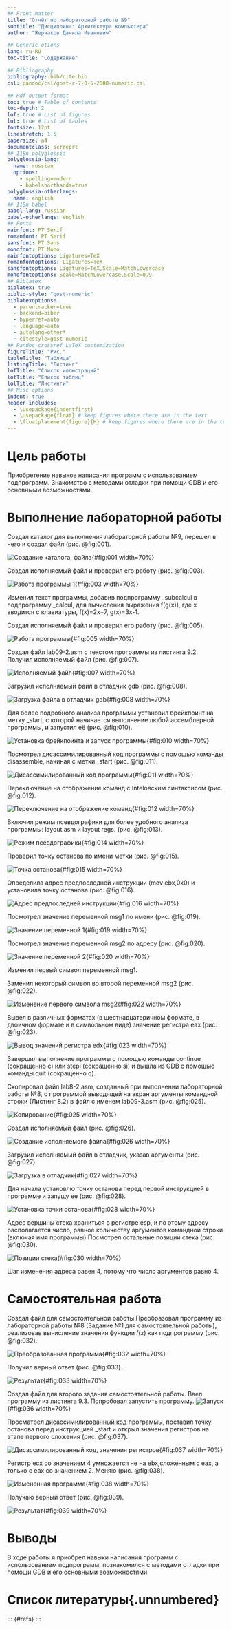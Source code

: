 ```yaml
---
## Front matter
title: "Отчёт по лабораторной работе №9"
subtitle: "Дисциплина: Архитектура компьютера"
author: "Жернаков Данила Иванович"

## Generic otions
lang: ru-RU
toc-title: "Содержание"

## Bibliography
bibliography: bib/cite.bib
csl: pandoc/csl/gost-r-7-0-5-2008-numeric.csl

## Pdf output format
toc: true # Table of contents
toc-depth: 2
lof: true # List of figures
lot: true # List of tables
fontsize: 12pt
linestretch: 1.5
papersize: a4
documentclass: scrreprt
## I18n polyglossia
polyglossia-lang:
  name: russian
  options:
	- spelling=modern
	- babelshorthands=true
polyglossia-otherlangs:
  name: english
## I18n babel
babel-lang: russian
babel-otherlangs: english
## Fonts
mainfont: PT Serif
romanfont: PT Serif
sansfont: PT Sans
monofont: PT Mono
mainfontoptions: Ligatures=TeX
romanfontoptions: Ligatures=TeX
sansfontoptions: Ligatures=TeX,Scale=MatchLowercase
monofontoptions: Scale=MatchLowercase,Scale=0.9
## Biblatex
biblatex: true
biblio-style: "gost-numeric"
biblatexoptions:
  - parentracker=true
  - backend=biber
  - hyperref=auto
  - language=auto
  - autolang=other*
  - citestyle=gost-numeric
## Pandoc-crossref LaTeX customization
figureTitle: "Рис."
tableTitle: "Таблица"
listingTitle: "Листинг"
lofTitle: "Список иллюстраций"
lotTitle: "Список таблиц"
lolTitle: "Листинги"
## Misc options
indent: true
header-includes:
  - \usepackage{indentfirst}
  - \usepackage{float} # keep figures where there are in the text
  - \floatplacement{figure}{H} # keep figures where there are in the text
---
```


# Цель работы

Приобретение навыков написания программ с использованием подпрограмм. 
Знакомство с методами отладки при помощи GDB и его основными возможностями.

# Выполнение лабораторной работы

Создал каталог для выполнения лабораторной работы №9, перешел в него и создал файл (рис. @fig:001).

![Создание каталога, файла](image/1.png){#fig:001 width=70%}


Создал исполняемый файл и проверил его работу (рис. @fig:003).

![Работа программы 1](image/2.png){#fig:003 width=70%}

Изменил текст программы, добавив подпрограмму _subcalcul в подпрограмму _calcul, для вычисления выражения f(g(x)), 
где x вводится с клавиатуры, f(x)=2x+7, g(x)=3x-1.

Создал исполняемый файл и проверил его работу (рис. @fig:005).

![Работа программы](image/3.png){#fig:005 width=70%}

Создал файл lab09-2.asm с текстом программы из листинга 9.2.
Получил исполняемый файл (рис. @fig:007).

![Исполняемый файл](image/4.png){#fig:007 width=70%}

Загрузил исполняемый файл в отладчик gdb (рис. @fig:008).

![Загрузка файла в отладчик gdb](image/5.png){#fig:008 width=70%}

Для более подробного анализа программы установил брейкпоинт на метку _start, с которой начинается 
выполнение любой ассемблерной программы, и запустил её (рис. @fig:010).

![Установка брейкпоинта и запуск программы](image/6.png){#fig:010 width=70%}

Посмотрел дисассимилированный код программы с помощью команды disassemble, начиная с метки _start (рис. @fig:011).

![Дисассимилированный код программы](image/7.png){#fig:011 width=70%}

Переключение на отображение команд с Intelовским синтаксисом (рис. @fig:012).

![Переключение на отображение команд](image/8.png){#fig:012 width=70%}

Включил режим псевдографики для более удобного анализа программы: layout asm и layout regs. (рис. @fig:013).

![Режим псевдографики](image/9.png){#fig:014 width=70%}

Проверил точку останова по имени метки (рис. @fig:015).

![Точка останова](image/10.png){#fig:015 width=70%}

Определила адрес предпоследней инструкции (mov ebx,0x0) и установила точку останова (рис. @fig:016).

![Адрес предпоследней инструкции](image/11.png){#fig:016 width=70%}

Посмотрел значение переменной msg1 по имени (рис. @fig:019).

![Значение переменной 1](image/12.png){#fig:019 width=70%}

Посмотрел значение переменной msg2 по адресу (рис. @fig:020).

![Значение переменной 2](image/13.png){#fig:020 width=70%}

Изменил первый символ переменной msg1.

Заменил некоторый символ во второй переменной msg2 (рис. @fig:022).

![Изменение первого символа msg2](image/15.png){#fig:022 width=70%}

Вывел в различных форматах (в шестнадцатеричном формате, в двоичном формате и
в символьном виде) значение регистра eаx (рис. @fig:023).

![Вывод значений регистра edx](image/16.png){#fig:023 width=70%}

Завершил выполнение программы с помощью команды continue (сокращенно c) или
stepi (сокращенно si) и вышла из GDB с помощью команды quit (сокращенно q).

Скопировал файл lab8-2.asm, созданный при выполнении лабораторной работы №8,
с программой выводящей на экран аргументы командной строки (Листинг 8.2) в файл с
именем lab09-3.asm (рис. @fig:025).

![Копирование](image/18.png){#fig:025 width=70%}

Создал исполняемый файл (рис. @fig:026).

![Создание исполняемого файла](image/19.png){#fig:026 width=70%}

Загрузил исполняемый файл в отладчик, указав аргументы (рис. @fig:027).

![Загрузка в отладчик](image/20.png){#fig:027 width=70%}

Для начала установлю точку останова перед первой инструкцией в программе и запущу ее (рис. @fig:028).

![Установка точки останова](image/21.png){#fig:028 width=70%}

Адрес вершины стека храниться в регистре esp, и по этому адресу располагается число,
равное количеству аргументов командной строки (включая имя программы)
Посмотрел остальные позиции стека (рис. @fig:030).

![Позиции стека](image/22.png){#fig:030 width=70%}

Шаг изменения адреса равен 4, потому что число аргументов равно 4.

# Самостоятельная работа

Создал файл для самостоятельной работы 
Преобразовал программу из лабораторной работы №8 (Задание №1 для самостоятельной работы), реализовав вычисление значения функции 𝑓(𝑥) как подпрограмму (рис. @fig:032).

![Преобразованная программа](image/24.png){#fig:032 width=70%}

Получил верный ответ (рис. @fig:033).

![Результат](image/23.png){#fig:033 width=70%}

Создал файл для второго задания самостоятельной работы.
Ввел программу из листинга 9.3.
Попробовал запустить программу.
![Запуск](image/25.png){#fig:036 width=70%}

Просматрел дисассимилированный код программы, поставил точку останова перед инструкцией _start
и открыл значения регистров на этапе первого сложения (рис. @fig:037).

![Дисассимилированный код, значения регистров](image/26.png){#fig:037 width=70%}

Регистр ecx со значением 4 умножается не на ebx,сложенным c eax, а только с eax со значением 2. Меняю (рис. @fig:038).

![Измененная программа](image/30.png){#fig:038 width=70%}

Получаю верный ответ (рис. @fig:039).

![Результат](image/31.png){#fig:039 width=70%}

# Выводы

В ходе работы я приобрел навыки написания программ с использованием подпрограмм, 
познакомился с методами отладки при помощи GDB и его основными возможностями.

# Список литературы{.unnumbered}

::: {#refs}
:::

